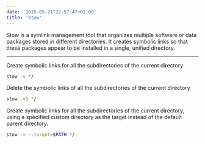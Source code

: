 ```yaml
---
date: '2025-05-21T22:57:47+02:00'
title: 'Stow'
---
```


Stow is a symlink management tool that organizes multiple software or data packages stored in different directories. It creates symbolic links so that these packages appear to be installed in a single, unified directory.

---

Create symbolic links for all the subdirectories of the current directory

```sh
stow -v */
```

Delete the symbolic links of all the subdirectories of the current directory

```sh
stow -vD */
```

Create symbolic links for all the subdirectories of the current directory, using a specified custom directory as the target instead of the default parent directory.

```sh
stow -v --target=$PATH */
```
